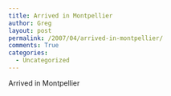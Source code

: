 ```yaml
---
title: Arrived in Montpellier
author: Greg
layout: post
permalink: /2007/04/arrived-in-montpellier/
comments: True
categories:
  - Uncategorized
---
```

Arrived in Montpellier
